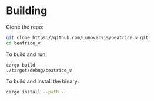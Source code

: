 Building
========

Clone the repo:

```sh
git clone https://github.com/Lunoversis/beatrice_v.git
cd beatrice_v
```

To build and run:

```sh
cargo build
./target/debug/beatrice_v
```

To build and install the binary:

```sh
cargo install --path .
```
